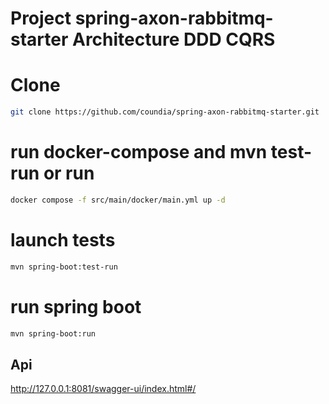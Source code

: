
# Project  spring-axon-rabbitmq-starter Architecture DDD CQRS 

# Clone

```sh
git clone https://github.com/coundia/spring-axon-rabbitmq-starter.git
```

# run docker-compose and mvn test-run or run

```sh
docker compose -f src/main/docker/main.yml up -d


```
# launch tests

```sh
mvn spring-boot:test-run
```

# run spring boot

```sh
mvn spring-boot:run

```

## Api  

http://127.0.0.1:8081/swagger-ui/index.html#/
